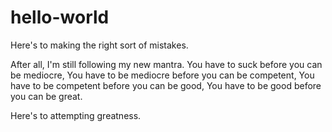 # hello-world
Here's to making the right sort of mistakes.

After all, I'm still following my new mantra.
You have to suck before you can be mediocre,
You have to be mediocre before you can be competent,
You have to be competent before you can be good,
You have to be good before you can be great.

Here's to attempting greatness.
